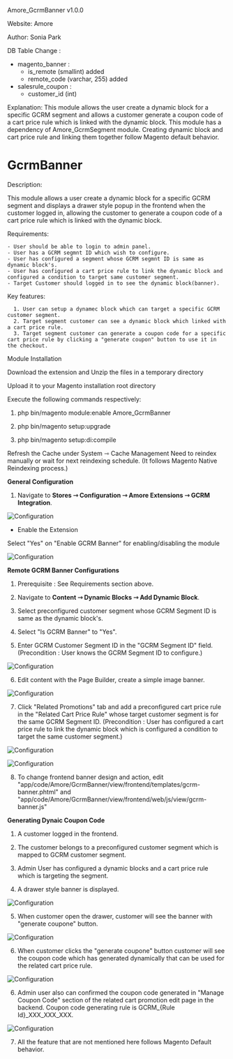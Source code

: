 Amore_GcrmBanner v1.0.0

Website: Amore

Author: Sonia Park

DB Table Change : 
 - magento_banner :
   - is_remote (smallint) added
   - remote_code (varchar, 255) added
 - salesrule_coupon : 
   - customer_id (int)

Explanation: This module allows the user create a dynamic block for a specific GCRM segment and allows a customer generate a coupon code of a cart price rule which is linked with the dynamic block. This module has a dependency of Amore_GcrmSegment module. Creating dynamic block and cart price rule and linking them together follow Magento default behavior. 

# GcrmBanner

Description:

This module allows a user create a dynamic block for a specific GCRM segment and displays a drawer style popup in the frontend when the customer logged in, allowing the customer to generate a coupon code of a cart price rule which is linked with the dynamic block.

Requirements:

    - User should be able to login to admin panel.
    - User has a GCRM segmnt ID which wish to configure.
    - User has configured a segment whose GCRM segmnt ID is same as dynamic block's.
    - User has configured a cart price rule to link the dynamic block and configured a condition to target same customer segment.
    - Target Customer should logged in to see the dynamic block(banner).

Key features:

      1. User can setup a dynamec block which can target a specific GCRM customer segment.
      2. Target segment customer can see a dynamic block which linked with a cart price rule.
      3. Target segment customer can generate a coupon code for a specific cart price rule by clicking a "generate coupon" button to use it in the checkout.

Module Installation

Download the extension and Unzip the files in a temporary directory

Upload it to your Magento installation root directory

Execute the following commands respectively:

1.  php bin/magento module:enable Amore_GcrmBanner

2.  php bin/magento setup:upgrade

3.  php bin/magento setup:di:compile

Refresh the Cache under System ⇾ Cache Management
Need to reindex manually or wait for next reindexing schedule. (It follows Magento Native Reindexing process.)


**General Configuration**

1. Navigate to **Stores ⇾ Configuration ⇾ Amore Extensions ⇾ GCRM Integration**.

![Configuration](https://nimbus-screenshots.s3.amazonaws.com/s/4a7a6642b8f3537f1a284fdc9840a523.png)

* Enable the Extension

Select "Yes" on "Enable GCRM Banner" for enabling/disabling the module

![Configuration](https://nimbus-screenshots.s3.amazonaws.com/s/d51b0917daccb2dcc51074b6d5ba7291.png)



**Remote GCRM Banner Configurations**

1. Prerequisite : See Requirements section above.

2. Navigate to **Content ⇾ Dynamic Blocks ⇾ Add Dynamic Block**.

3. Select preconfigured customer segment whose GCRM Segment ID is same as the dynamic block's.

4. Select "Is GCRM Banner" to "Yes".

5. Enter GCRM Customer Segment ID in the "GCRM Segment ID" field. (Precondition : User knows the GCRM Segment ID to configure.)

![Configuration](https://nimbus-screenshots.s3.amazonaws.com/s/b952444a91c69b22042b6c8767f34137.png)

6. Edit content with the Page Builder, create a simple image banner.

![Configuration](https://nimbus-screenshots.s3.amazonaws.com/s/986082db9328d25be88d71eb88c4b994.png)

7. Click "Related Promotions" tab and add a preconfigured cart price rule in the "Related Cart Price Rule" whose target customer segment is for the same GCRM Segment ID. (Precondition : User has configured a cart price rule to link the dynamic block which is configured a condition to target the same customer segment.)

![Configuration](https://nimbus-screenshots.s3.amazonaws.com/s/3c6899da0fec5fe9b43395f697bfca12.png)

![Configuration](https://nimbus-screenshots.s3.amazonaws.com/s/3ad7f9c1d0462e8aea3773be0831040e.png)

8. To change frontend banner design and action, edit "app/code/Amore/GcrmBanner/view/frontend/templates/gcrm-banner.phtml" and "app/code/Amore/GcrmBanner/view/frontend/web/js/view/gcrm-banner.js"



**Generating Dynaic Coupon Code**

1. A customer logged in the frontend.

2. The customer belongs to a preconfigured customer segment which is mapped to GCRM customer segment.

3. Admin User has configured a dynamic blocks and a cart price rule which is targeting the segment.

4. A drawer style banner is displayed.

![Configuration](https://nimbus-screenshots.s3.amazonaws.com/s/5af9ceb059d552c7ee3d8d083aa288cd.png)

5. When customer open the drawer, customer will see the banner with "generate coupone" button.

![Configuration](https://nimbus-screenshots.s3.amazonaws.com/s/eb28e219f467aaa5f21cfe02f834ea1c.png)

6. When customer clicks the "generate coupone" button customer will see the coupon code which has generated dynamically that can be used for the related cart price rule.

![Configuration](https://nimbus-screenshots.s3.amazonaws.com/s/99ea0541777825296b72fc71fb62512c.png)

6. Admin user also can confirmed the coupon code generated in "Manage Coupon Code" section of the related cart promotion edit page in the backend. Coupon code generating rule is GCRM_{Rule Id}_XXX_XXX_XXX.

![Configuration](https://nimbus-screenshots.s3.amazonaws.com/s/1c9e7ad495767eecdbefbb60a7f6b7bd.png)

7. All the feature that are not mentioned here follows Magento Default behavior.






